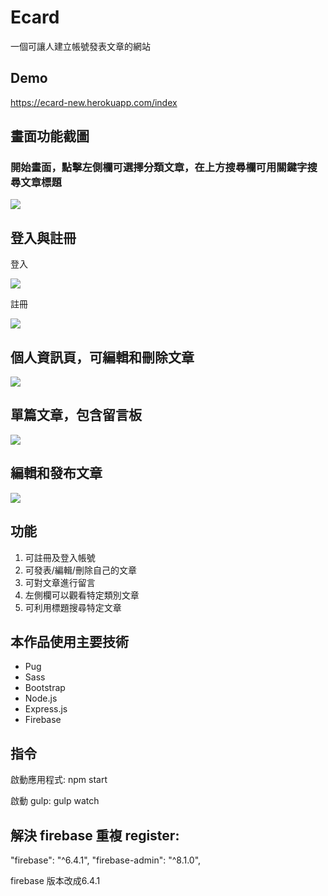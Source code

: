 # Ecard
一個可讓人建立帳號發表文章的網站
## Demo
https://ecard-new.herokuapp.com/index

## 畫面功能截圖
### 開始畫面，點擊左側欄可選擇分類文章，在上方搜尋欄可用關鍵字搜尋文章標題
![](https://i.imgur.com/qUfW28o.png)

## 登入與註冊
登入

![](https://i.imgur.com/mUSfpqx.png)

註冊

![](https://i.imgur.com/ZlHIiCc.png)

## 個人資訊頁，可編輯和刪除文章
![](https://i.imgur.com/HzSwSxG.png)

## 單篇文章，包含留言板
![](https://i.imgur.com/cHpiRUQ.png)

## 編輯和發布文章
![](https://i.imgur.com/oUirAap.png)

## 功能
1. 可註冊及登入帳號
2. 可發表/編輯/刪除自己的文章
3. 可對文章進行留言
4. 左側欄可以觀看特定類別文章
5. 可利用標題搜尋特定文章

## 本作品使用主要技術
* Pug
* Sass
* Bootstrap
* Node.js
* Express.js
* Firebase

## 指令
啟動應用程式: npm start

啟動 gulp: gulp watch

## 解決 firebase 重複 register:
"firebase": "^6.4.1",
"firebase-admin": "^8.1.0",

firebase 版本改成6.4.1

